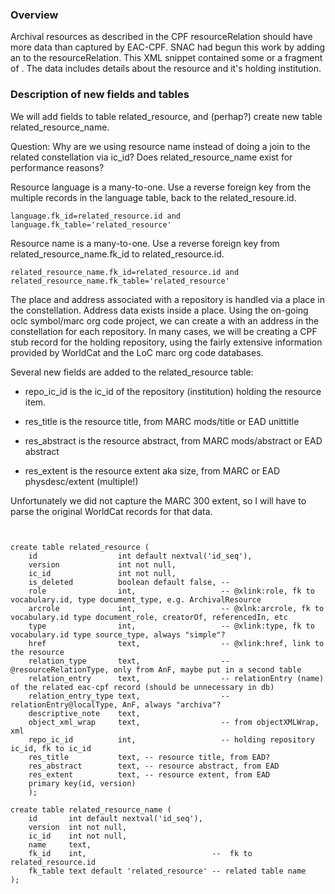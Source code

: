 
### Overview

Archival resources as described in the CPF resourceRelation should have more data than captured by
EAC-CPF. SNAC had begun this work by adding an <objectXMLWrap> to the resourceRelation. This XML snippet
contained some <mods> or a fragment of <ead>. The data includes details about the resource and it's holding
institution.

### Description of new fields and tables

We will add fields to table related_resource, and (perhap?) create new table related_resource_name.

Question: Why are we using resource name instead of doing a join to the related constellation via ic_id? Does
related_resource_name exist for performance reasons?


Resource language is a many-to-one. Use a reverse foreign key from the multiple records in the language
table, back to the related_resoure.id.

```
language.fk_id=related_resource.id and language.fk_table='related_resource'
```

Resource name is a many-to-one. Use a reverse foreign key from related_resource_name.fk_id to related_resource.id.

```
related_resource_name.fk_id=related_resource.id and related_resource_name.fk_table='related_resource'
```

The place and address associated with a repository is handled via a place in the constellation. Address data
exists inside a place. Using the on-going oclc symbol/marc org code project, we can create a <place> with an
address in the constellation for each repository. In many cases, we will be creating a CPF stub record for the
holding repository, using the fairly extensive information provided by WorldCat and the LoC marc org code
databases.

Several new fields are added to the related_resource table:

- repo_ic_id is the ic_id of the repository (institution) holding the resource item.

- res_title is the resource title, from MARC mods/title or EAD unittitle

- res_abstract is the resource abstract, from MARC mods/abstract or EAD abstract

- res_extent is the resource extent aka size, from MARC or EAD physdesc/extent (multiple!)

Unfortunately we did not capture the MARC 300 extent, so I will have to parse the original WorldCat records for that data.


```


create table related_resource (
    id                  int default nextval('id_seq'),
    version             int not null,
    ic_id               int not null,
    is_deleted          boolean default false, --
    role                int,                   -- @xlink:role, fk to vocabulary.id, type document_type, e.g. ArchivalResource
    arcrole             int,                   -- @xlnk:arcrole, fk to vocabulary.id type document_role, creatorOf, referencedIn, etc
    type                int,                   -- @xlink:type, fk to vocabulary.id type source_type, always "simple"?
    href                text,                  -- @xlink:href, link to the resource
    relation_type       text,                  -- @resourceRelationType, only from AnF, maybe put in a second table
    relation_entry      text,                  -- relationEntry (name) of the related eac-cpf record (should be unnecessary in db)
    relation_entry_type text,                  -- relationEntry@localType, AnF, always "archiva"?
    descriptive_note    text,
    object_xml_wrap     text,                  -- from objectXMLWrap, xml
    repo_ic_id          int,                   -- holding repository ic_id, fk to ic_id
    res_title           text, -- resource title, from EAD?
    res_abstract        text, -- resource abstract, from EAD
    res_extent          text, -- resource extent, from EAD
    primary key(id, version)
    );

create table related_resource_name (
    id       int default nextval('id_seq'),
    version  int not null,
    ic_id    int not null,
    name     text,
    fk_id    int,                            --  fk to related_resource.id
    fk_table text default 'related_resource' -- related table name
);

```
